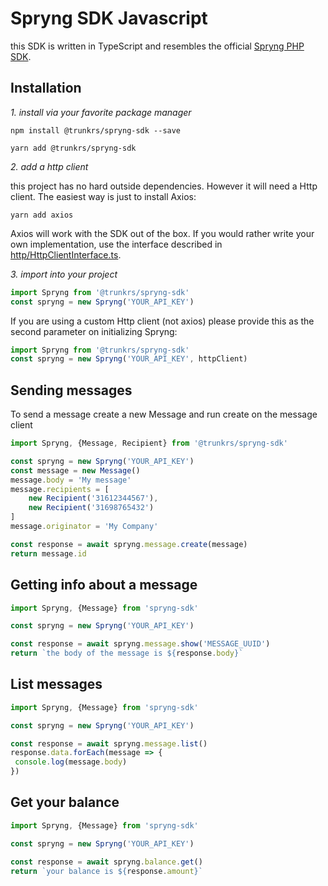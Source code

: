 # Spryng SDK Javascript

this SDK is written in TypeScript and resembles the official [Spryng PHP SDK](https://github.com/Spryng/rest-api-php).

## Installation

*1. install via your favorite package manager*

`npm install @trunkrs/spryng-sdk --save`

`yarn add @trunkrs/spryng-sdk`

*2. add a http client*

this project has no hard outside dependencies. However it will need a Http client. The easiest way is just to install Axios:

`yarn add axios`

Axios will work with the SDK out of the box. If you would rather write your own implementation, use the interface described in [http/HttpClientInterface.ts](https://github.com/Trunkrs/spryng-js-sdk/blob/master/src/http/HttpClientInterface.ts).

*3. import into your project*

```typescript
import Spryng from '@trunkrs/spryng-sdk'
const spryng = new Spryng('YOUR_API_KEY')
```

If you are using a custom Http client (not axios) please provide this as the second parameter on initializing Spryng:

```typescript
import Spryng from '@trunkrs/spryng-sdk'
const spryng = new Spryng('YOUR_API_KEY', httpClient)
```

## Sending messages

To send a message create a new Message and run create on the message client

```typescript
import Spryng, {Message, Recipient} from '@trunkrs/spryng-sdk'

const spryng = new Spryng('YOUR_API_KEY')
const message = new Message()
message.body = 'My message'
message.recipients = [
    new Recipient('31612344567'),
    new Recipient('31698765432')
]
message.originator = 'My Company'

const response = await spryng.message.create(message)
return message.id
```

## Getting info about a message

```typescript
import Spryng, {Message} from 'spryng-sdk'

const spryng = new Spryng('YOUR_API_KEY')

const response = await spryng.message.show('MESSAGE_UUID')
return `the body of the message is ${response.body}`
```

## List messages

```typescript
import Spryng, {Message} from 'spryng-sdk'

const spryng = new Spryng('YOUR_API_KEY')

const response = await spryng.message.list()
response.data.forEach(message => {
 console.log(message.body)
})
```

## Get your balance

```typescript
import Spryng, {Message} from 'spryng-sdk'

const spryng = new Spryng('YOUR_API_KEY')

const response = await spryng.balance.get()
return `your balance is ${response.amount}`
```
